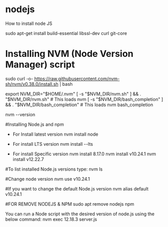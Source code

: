 # nodejs
How to install node JS

sudo apt-get install build-essential libssl-dev curl git-core

# Installing NVM (Node Version Manager) script

sudo curl -o- https://raw.githubusercontent.com/nvm-sh/nvm/v0.38.0/install.sh | bash

export NVM_DIR="$HOME/.nvm"
[ -s "$NVM_DIR/nvm.sh" ] && \. "$NVM_DIR/nvm.sh"  # This loads nvm
[ -s "$NVM_DIR/bash_completion" ] && \. "$NVM_DIR/bash_completion"  # This loads nvm bash_completion

nvm --version

#Installing Node.js and npm
- For Install latest version
nvm install node

- For install LTS version
nvm install --lts

- For install Specific version
nvm install 8.17.0
nvm install v10.24.1
nvm install v12.22.7


#To list installed Node.js versions type:
nvm ls

#Change node version
nvm use v10.24.1

#If you want to change the default Node.js version
nvm alias default v10.24.1

#FOR REMOVE NODEJS & NPM
sudo apt remove nodejs npm

You can run a Node script with the desired version of node.js using the below command:
nvm exec 12.18.3 server.js 


